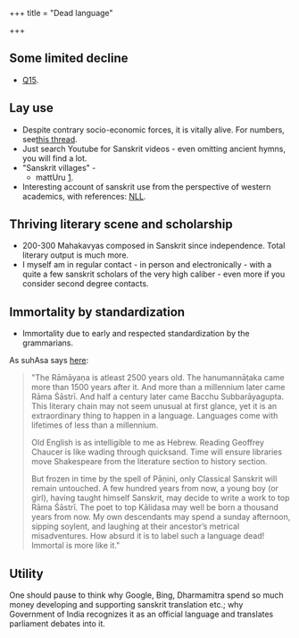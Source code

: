 +++
title = "Dead language"

+++
## Some limited decline
- [Q15](https://www.quora.com/Why-isnt-sanskrit-used-anymore).

## Lay use
- Despite contrary socio-economic forces, it is vitally alive. For numbers, see[this thread](https://groups.google.com/forum/#%21msg/bvparishat/QFqoGrD-KrA/R8NvUSDoWwsJ).
- Just search Youtube for Sanskrit videos - even omitting ancient hymns, you will find a lot.
- "Sanskrit villages" -
    - mattUru [1](https://www.youtube.com/watch?v=s0I8h5oCbrQ).
- Interesting account of sanskrit use from the perspective of western academics, with references: [NLL](http://languagelog.ldc.upenn.edu/nll/?p=23412).

## Thriving literary scene and scholarship
- 200-300 Mahakavyas composed in Sanskrit since independence. Total literary output is much more.
- I myself am in regular contact - in person and electronically - with a quite a few sanskrit scholars of the very high caliber - even more if you consider second degree contacts.



## Immortality by standardization
- Immortality due to early and respected standardization by the grammarians.
    
As suhAsa says [here](http://swarajyamag.com/columns/verses-which-produce-magic-when-re-read/): 

> "The Rāmāyaṇa is atleast 2500 years old. The hanumannāṭaka came more than 1500 years after it. And more than a millennium later came Rāma Śāstrī. And half a century later came Bacchu Subbarāyagupta. This literary chain may not seem unusual at first glance, yet it is an extraordinary thing to happen in a language. Languages come with lifetimes of less than a millennium. 
> 
> Old English is as intelligible to me as Hebrew. Reading Geoffrey Chaucer is like wading through quicksand. Time will ensure libraries move Shakespeare from the literature section to history section. 
> 
> But frozen in time by the spell of Pāṇini, only Classical Sanskrit will remain untouched. A few hundred years from now, a young boy (or girl), having taught himself Sanskrit, may decide to write a work to top Rāma Śāstrī. The poet to top Kālidasa may well be born a thousand years from now. My own descendants may spend a sunday afternoon, sipping soylent, and laughing at their ancestor’s metrical misadventures. How absurd it is to label such a language dead! Immortal is more like it."

## Utility
One should pause to think why Google, Bing, Dharmamitra spend so much money developing and supporting sanskrit translation etc.; why Government of India recognizes it as an official language and translates parliament debates into it.
